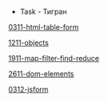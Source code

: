 * Task - Тигран

[0311-html-table-form](<https://St-ton.github.io/JavaScript/KlassWork/0311-html-table-form>)
<br/>

[1211-objects](<https://St-ton.github.io/JavaScript/KlassWork/1211-objects>)
<br/>

[1911-map-filter-find-reduce](<https://St-ton.github.io/JavaScript/KlassWork/1911-map-filter-find-reduce>)
<br/>

[2611-dom-elements](<https://St-ton.github.io/JavaScript/KlassWork/2611-dom-elements>)
<br/>

[0312-jsform](<https://St-ton.github.io/JavaScript/KlassWork/0312-jsform>)
<br/>
